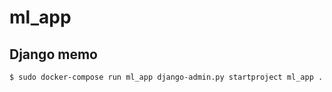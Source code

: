 ml_app
===

## Django memo

```
$ sudo docker-compose run ml_app django-admin.py startproject ml_app .

```